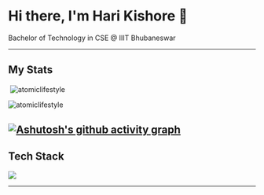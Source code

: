 
# Hi there, I'm Hari Kishore 👋  

Bachelor of Technology in CSE @ IIIT Bhubaneswar

---

## My Stats
<p>&nbsp;<img align="center" src="https://github-readme-stats-lemon-chi-21.vercel.app/api?username=atomiclifestyle&show_icons=true&locale=en&theme=highcontrast" alt="atomiclifestyle" /></p>

<p><img align="center" src="https://github-readme-streak-stats.herokuapp.com/?user=atomiclifestyle&theme=highcontrast" alt="atomiclifestyle" /></p>

[![Ashutosh's github activity graph](https://github-readme-activity-graph.vercel.app/graph?username=atomiclifestyle&bg_color=0d1117&color=facc15&line=f97316&point=fb923c&area=true&hide_border=true&days=60
)](https://github.com/ashutosh00710/github-readme-activity-graph)
---

## Tech Stack  
<img src='https://skillicons.dev/icons?i=mongodb,express,react,nodejs,next,postgresql,sequelize,nginx,docker,ts,java' ></img>

---  

<!--
**atomiclifestyle/atomiclifestyle** is a ✨ _special_ ✨ repository because its `README.md` (this file) appears on your GitHub profile.

Here are some ideas to get you started:

- 🔭 I’m currently working on ...
- 🌱 I’m currently learning ...
- 👯 I’m looking to collaborate on ...
- 🤔 I’m looking for help with ...
- 💬 Ask me about ...
- 📫 How to reach me: ...
- 😄 Pronouns: ...
- ⚡ Fun fact: ...
-->
